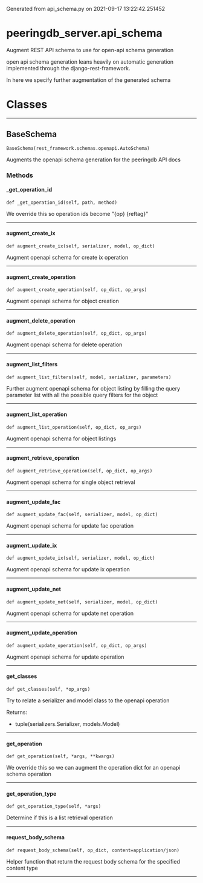 Generated from api_schema.py on 2021-09-17 13:22:42.251452

# peeringdb_server.api_schema

Augment REST API schema to use for open-api schema generation

open api schema generation leans heavily on automatic generation
implemented through the django-rest-framework.

In here we specify further augmentation of the generated schema

# Classes
---

## BaseSchema

```
BaseSchema(rest_framework.schemas.openapi.AutoSchema)
```

Augments the openapi schema generation for
the peeringdb API docs


### Methods

#### _get_operation_id
`def _get_operation_id(self, path, method)`

We override this so operation ids become "{op} {reftag}"

---
#### augment_create_ix
`def augment_create_ix(self, serializer, model, op_dict)`

Augment openapi schema for create ix operation

---
#### augment_create_operation
`def augment_create_operation(self, op_dict, op_args)`

Augment openapi schema for object creation

---
#### augment_delete_operation
`def augment_delete_operation(self, op_dict, op_args)`

Augment openapi schema for delete operation

---
#### augment_list_filters
`def augment_list_filters(self, model, serializer, parameters)`

Further augment openapi schema for object listing by filling
the query parameter list with all the possible query filters
for the object

---
#### augment_list_operation
`def augment_list_operation(self, op_dict, op_args)`

Augment openapi schema for object listings

---
#### augment_retrieve_operation
`def augment_retrieve_operation(self, op_dict, op_args)`

Augment openapi schema for single object retrieval

---
#### augment_update_fac
`def augment_update_fac(self, serializer, model, op_dict)`

Augment openapi schema for update fac operation

---
#### augment_update_ix
`def augment_update_ix(self, serializer, model, op_dict)`

Augment openapi schema for update ix operation

---
#### augment_update_net
`def augment_update_net(self, serializer, model, op_dict)`

Augment openapi schema for update net operation

---
#### augment_update_operation
`def augment_update_operation(self, op_dict, op_args)`

Augment openapi schema for update operation

---
#### get_classes
`def get_classes(self, *op_args)`

Try to relate a serializer and model class to the openapi operation

Returns:

- tuple(serializers.Serializer, models.Model)

---
#### get_operation
`def get_operation(self, *args, **kwargs)`

We override this so we can augment the operation dict
for an openapi schema operation

---
#### get_operation_type
`def get_operation_type(self, *args)`

Determine if this is a list retrieval operation

---
#### request_body_schema
`def request_body_schema(self, op_dict, content=application/json)`

Helper function that return the request body schema
for the specified content type

---
